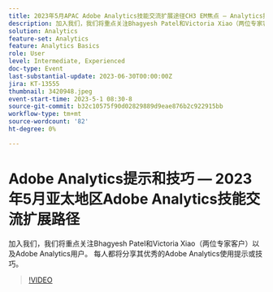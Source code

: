 ```yaml
---
title: 2023年5月APAC Adobe Analytics技能交流扩展途径CH3 EM焦点 — Analytics提示和技巧
description: 加入我们，我们将重点关注Bhagyesh Patel和Victoria Xiao（两位专家客户）以及Adobe Analytics用户。 每人都将分享其优秀的Adobe Analytics使用提示或技巧。
solution: Analytics
feature-set: Analytics
feature: Analytics Basics
role: User
level: Intermediate, Experienced
doc-type: Event
last-substantial-update: 2023-06-30T00:00:00Z
jira: KT-13555
thumbnail: 3420948.jpeg
event-start-time: 2023-5-1 08:30-8
source-git-commit: b32c10575f90d02829889d9eae876b2c922915bb
workflow-type: tm+mt
source-wordcount: '82'
ht-degree: 0%

---
```



# Adobe Analytics提示和技巧 — 2023年5月亚太地区Adobe Analytics技能交流扩展路径

加入我们，我们将重点关注Bhagyesh Patel和Victoria Xiao（两位专家客户）以及Adobe Analytics用户。 每人都将分享其优秀的Adobe Analytics使用提示或技巧。

>[!VIDEO](https://video.tv.adobe.com/v/3420948/?learn=on)
